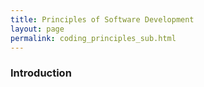 ```yaml
---
title: Principles of Software Development
layout: page
permalink: coding_principles_sub.html
---
```


### Introduction

